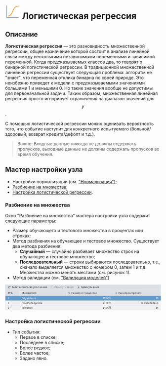 # ![](../../media/app/icons/vendors/logregression.svg) Логистическая регрессия

## Описание

**Логистическая регрессия** — это разновидность множественной регрессии, общее назначение которой состоит в анализе линейной связи между несколькими независимыми переменными и зависимой переменной. Когда предсказываемых классов два, то говорят о бинарной логистической регрессии. В традиционной множественной линейной регрессии существует
следующая проблема: алгоритм не "знает", что переменная отклика бинарна по своей природе. Это неизбежно приведет к модели с предсказываемыми значениями большими 1 и меньшими 0. Но такие значения вообще не допустимы для первоначальной задачи. Таким образом, множественная линейная регрессия просто игнорирует ограничения на диапазон значений для $$y$$.

С помощью логистической регрессии можно оценивать вероятность того, что событие наступит для конкретного испытуемого (больной/здоровый, возврат кредита/дефолт и т.д.).

>Важно: Входные данные никогда не должны содержать пропусков, выходные данные не должны содержать пропусков во время обучения.

## Мастер настройки узла

* Настройки нормализации (см. ["Нормализация"](http://localhost:4000/processors/normalization/));
* [Разбиение на множества](#razbienie-na-mnozhestva);
* [Настройка логистической регрессии](#nastroyka-logisticheskoy-regressii).

### Разбиение на множества

Окно "Разбиение на множества" мастера настройки узла содержит следующие параметры:

* Размер обучающего и тестового множества в процентах или строках;
* Метод разбиения на обучающее и тестовое множество. Существует два метода разбиения:
  * **Случайный** — случайно разбивает множество строк на обучающее и тестовое множество;
  * **Последовательный** — строки выбираются последовательно, т.е., сначало выделяется множество с номером 0, затем 1 и т.д. Множества можно менять местами (см. рисунок 1).
* Метод валидации (см. ["Валидация моделей"](http://localhost:4000/processors/validation.html))

![](./logistic-regression-1.PNG)

### Настройка логистической регрессии
  
* Тип события:
  * Первое в списке;
  * Последнее в списке;
  * Более редкое;
  * Более частое;
  * Задано явно.



